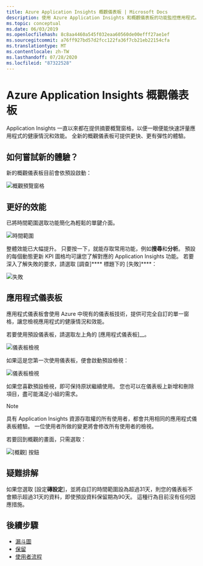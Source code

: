 ```yaml
---
title: Azure Application Insights 概觀儀表板 | Microsoft Docs
description: 使用 Azure Application Insights 和概觀儀表板的功能監控應用程式。
ms.topic: conceptual
ms.date: 06/03/2019
ms.openlocfilehash: 8c8aa4460a545f032eaa60560de00efff27ae1ef
ms.sourcegitcommit: a76ff927bd57d2fcc122fa36f7cb21eb22154cfa
ms.translationtype: MT
ms.contentlocale: zh-TW
ms.lasthandoff: 07/28/2020
ms.locfileid: "87322528"
---
```

# <a name="application-insights-overview-dashboard"></a>Azure Application Insights 概觀儀表板

Application Insights 一直以來都在提供摘要概覽窗格，以便一眼便能快速評量應用程式的健康情況和效能。 全新的概觀儀表板可提供更快、更有彈性的體驗。

## <a name="how-do-i-test-out-the-new-experience"></a>如何嘗試新的體驗？

新的概觀儀表板目前會依預設啟動：

![概觀預覽窗格](./media/overview-dashboard/overview.png)

## <a name="better-performance"></a>更好的效能

已將時間範圍選取功能簡化為輕鬆的單鍵介面。

![時間範圍](./media/overview-dashboard/app-insights-overview-dashboard-03.png)

整體效能已大幅提升。 只要按一下，就能存取常用功能，例如**搜尋**和**分析**。 預設的每個動態更新 KPI 圖格均可讓您了解對應的 Application Insights 功能。 若要深入了解失敗的要求，請選取 [調查]**** 標題下的 [失敗]****：

![失敗](./media/overview-dashboard/app-insights-overview-dashboard-04.png)

## <a name="application-dashboard"></a>應用程式儀表板

應用程式儀表板會使用 Azure 中現有的儀表板技術，提供可完全自訂的單一窗格，讓您檢視應用程式的健康情況和效能。

若要使用預設儀表板，請選取左上角的 [應用程式儀表板]__。

![儀表板檢視](./media/overview-dashboard/app-insights-overview-dashboard-05.png)

如果這是您第一次使用儀表板，便會啟動預設檢視：

![儀表板檢視](./media/overview-dashboard/0001-dashboard.png)

如果您喜歡預設檢視，即可保持原狀繼續使用。 您也可以在儀表板上新增和刪除項目，盡可能滿足小組的需求。

> [!NOTE]
> 具有 Application Insights 資源存取權的所有使用者，都會共用相同的應用程式儀表板體驗。 一位使用者所做的變更將會修改所有使用者的檢視。

若要回到概觀的畫面，只需選取：

![[概觀] 按鈕](./media/overview-dashboard/app-insights-overview-dashboard-07.png)

## <a name="troubleshooting"></a>疑難排解

如果您選取 [設定**磚設定**]，並將自訂的時間範圍設為超過31天，則您的儀表板不會顯示超過31天的資料，即使預設資料保留期為90天。 這種行為目前沒有任何因應措施。

## <a name="next-steps"></a>後續步驟

- [漏斗圖](./usage-funnels.md)
- [保留](./usage-retention.md)
- [使用者流程](./usage-flows.md)

